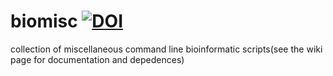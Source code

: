 # biomisc  [![DOI](https://zenodo.org/badge/DOI/10.5281/zenodo.4064955.svg)](https://doi.org/10.5281/zenodo.4064955)

collection of  miscellaneous command line bioinformatic scripts(see the wiki page for documentation and depedences) 
